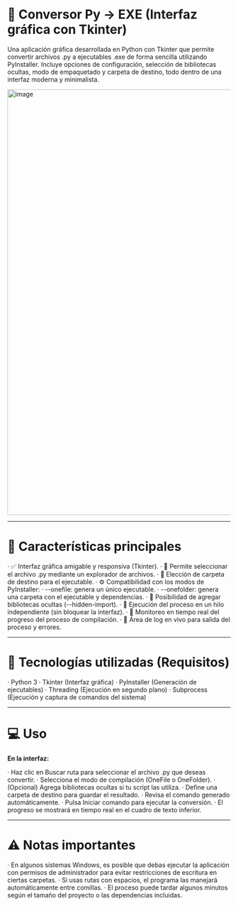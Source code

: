 # 🐍 Conversor Py → EXE (Interfaz gráfica con Tkinter)

Una aplicación gráfica desarrollada en Python con Tkinter que permite convertir archivos .py a ejecutables .exe de forma sencilla utilizando PyInstaller.
Incluye opciones de configuración, selección de bibliotecas ocultas, modo de empaquetado y carpeta de destino, todo dentro de una interfaz moderna y minimalista.

<img width="749" height="959" alt="image" src="https://github.com/user-attachments/assets/aa284d5d-cd3c-4aae-a97c-58e386220ec7" />

-------------------
# 🚀 Características principales

· ✅ Interfaz gráfica amigable y responsiva (Tkinter).
· 📂 Permite seleccionar el archivo .py mediante un explorador de archivos.
· 📁 Elección de carpeta de destino para el ejecutable.
· ⚙️ Compatibilidad con los modos de PyInstaller:
  · --onefile: genera un único ejecutable.
  · --onefolder: genera una carpeta con el ejecutable y dependencias.
· 🧩 Posibilidad de agregar bibliotecas ocultas (--hidden-import).
· 🧵 Ejecución del proceso en un hilo independiente (sin bloquear la interfaz).
· 📜 Monitoreo en tiempo real del progreso del proceso de compilación.
· 💬 Área de log en vivo para salida del proceso y errores.

--------------
# 🧠 Tecnologías utilizadas (Requisitos)

· Python 3
· Tkinter (Interfaz gráfica)
· PyInstaller (Generación de ejecutables)
· Threading (Ejecución en segundo plano)
· Subprocess (Ejecución y captura de comandos del sistema)

-------------

# 💻 Uso

**En la interfaz:**

· Haz clic en Buscar ruta para seleccionar el archivo .py que deseas convertir.
· Selecciona el modo de compilación (OneFile o OneFolder).
· (Opcional) Agrega bibliotecas ocultas si tu script las utiliza.
· Define una carpeta de destino para guardar el resultado.
· Revisa el comando generado automáticamente.
· Pulsa Iniciar comando para ejecutar la conversión.
· El progreso se mostrará en tiempo real en el cuadro de texto inferior.

--------------
# ⚠️ Notas importantes

· En algunos sistemas Windows, es posible que debas ejecutar la aplicación con permisos de administrador para evitar restricciones de escritura en ciertas carpetas.
· Si usas rutas con espacios, el programa las manejará automáticamente entre comillas.
· El proceso puede tardar algunos minutos según el tamaño del proyecto o las dependencias incluidas.
